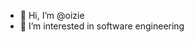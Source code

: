 - 👋 Hi, I’m @oizie
- 👀 I’m interested in software engineering

<!---
oizie/oizie is a ✨ special ✨ repository because its `README.md` (this file) appears on your GitHub profile.
You can click the Preview link to take a look at your changes.
--->
